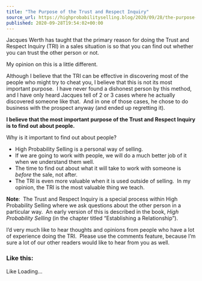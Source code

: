 ```yaml
---
title: "The Purpose of the Trust and Respect Inquiry"
source_url: https://highprobabilityselling.blog/2020/09/28/the-purpose-of-the-trust-and-respect-inquiry
published: 2020-09-28T19:54:02+00:00
---
```

Jacques Werth has taught that the primary reason for doing the Trust and Respect Inquiry (TRI) in a sales situation is so that you can find out whether you can trust the other person or not.


My opinion on this is a little different.


Although I believe that the TRI can be effective in discovering most of the people who might try to cheat you, I believe that this is not its most important purpose.  I have never found a dishonest person by this method, and I have only heard Jacques tell of 2 or 3 cases where he actually discovered someone like that.  And in one of those cases, he chose to do business with the prospect anyway (and ended up regretting it).


**I believe that the most important purpose of the Trust and Respect Inquiry is to find out about people.**


Why is it important to find out about people?


* High Probability Selling is a personal way of selling.
* If we are going to work with people, we will do a much better job of it when we understand them well.
* The time to find out about what it will take to work with someone is *before* the sale, not after.
* The TRI is even more valuable when it is used outside of selling.  In my opinion, the TRI is the most valuable thing we teach.


**Note**:  The Trust and Respect Inquiry is a special process within High Probability Selling where we ask questions about the other person in a particular way.  An early version of this is described in the book, *High Probability Selling* (in the chapter titled “Establishing a Relationship”).


I’d very much like to hear thoughts and opinions from people who have a lot of experience doing the TRI.  Please use the comments feature, because I’m sure a lot of our other readers would like to hear from you as well.


### Like this:

Like Loading...
